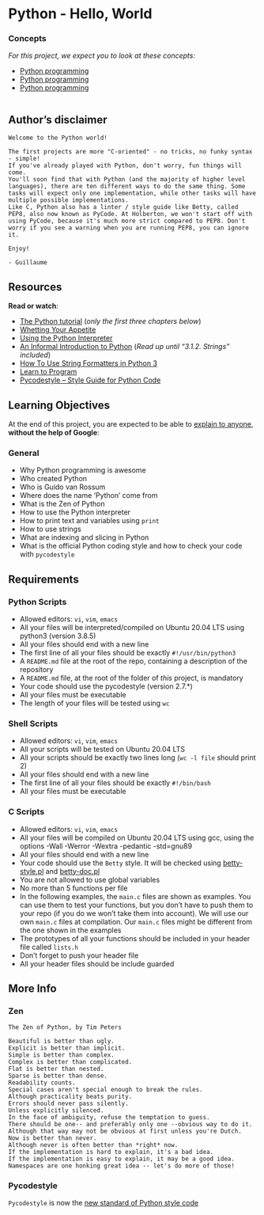 #  Python - Hello, World

<div class="panel panel-default">
    <div class="panel-heading">
      <h3 class="panel-title">Concepts</h3>
    </div>
    <div class="panel-body">
      <p>
        <em>For this project, we expect you to look at these concepts:</em>
      </p>
      <ul>
          <li>
            <a href="https://intranet.hbtn.io/concepts/63">Python programming </a>
          </li>
          <li>
            <a href="https://intranet.hbtn.io/concepts/550">Python programming </a>
          </li>
          <li>
            <a href="https://intranet.hbtn.io/concepts/551">Python programming</a>
          </li>
      </ul>
    </div>
</div>

<div class="well clean" id="project-description">
  <p><img src="https://s3.amazonaws.com/intranet-projects-files/holbertonschool-higher-level_programming+/231/48a9fdbd67c84a328a9df9ec8d93b9ac2458ac37721d7d53e51a27fb2bdc5263.jpg" alt="" style=""></p>

<h2>Author’s disclaimer</h2>

<pre><code>Welcome to the Python world!

The first projects are more "C-oriented" - no tricks, no funky syntax - simple!
If you've already played with Python, don't worry, fun things will come.
You'll soon find that with Python (and the majority of higher level languages), there are ten different ways to do the same thing. Some tasks will expect only one implementation, while other tasks will have multiple possible implementations.
Like C, Python also has a linter / style guide like Betty, called PEP8, also now known as PyCode. At Holberton, we won't start off with using PyCode, because it's much more strict compared to PEP8. Don't worry if you see a warning when you are running PEP8, you can ignore it.

Enjoy!

- Guillaume
</code></pre>

<h2>Resources</h2>

<p><strong>Read or watch</strong>:</p>

<ul>
<li><a href="https://docs.python.org/3/tutorial/index.html" title="The Python tutorial" target="_blank">The Python tutorial</a> (<em>only the first three chapters below</em>)</li>
<li><a href="https://docs.python.org/3/tutorial/appetite.html" title="Whetting Your Appetite" target="_blank">Whetting Your Appetite</a> </li>
<li><a href="https://docs.python.org/3/tutorial/interpreter.html" title="Using the Python Interpreter" target="_blank">Using the Python Interpreter</a> </li>
<li><a href="https://docs.python.org/3/tutorial/introduction.html" title="An Informal Introduction to Python" target="_blank">An Informal Introduction to Python</a> (<em>Read up until “3.1.2. Strings” included</em>)</li>
<li><a href="https://realpython.com/python-f-strings/" title="How To Use String Formatters in Python 3" target="_blank">How To Use String Formatters in Python 3</a> </li>
<li><a href="https://www.youtube.com/playlist?list=PLGLfVvz_LVvTn3cK5e6LjhgGiSeVlIRwt" title="Learn to Program" target="_blank">Learn to Program</a> </li>
<li><a href="https://pypi.org/project/pycodestyle/" title="Pycodestyle -- Style Guide for Python Code" target="_blank">Pycodestyle – Style Guide for Python Code</a> </li>
</ul>

<h2>Learning Objectives</h2>

<p>At the end of this project, you are expected to be able to <a href="https://fs.blog/feynman-learning-technique/" title="explain to anyone" target="_blank">explain to anyone</a>, <strong>without the help of Google</strong>:</p>

<h3>General</h3>

<ul>
<li>Why Python programming is awesome</li>
<li>Who created Python</li>
<li>Who is Guido van Rossum</li>
<li>Where does the name ‘Python’ come from</li>
<li>What is the Zen of Python</li>
<li>How to use the Python interpreter</li>
<li>How to print text and variables using <code>print</code></li>
<li>How to use strings</li>
<li>What are indexing and slicing in Python</li>
<li>What is the official Python coding style and how to check your code with <code>pycodestyle</code></li>
</ul>

<h2>Requirements</h2>

<h3>Python Scripts</h3>

<ul>
<li>Allowed editors: <code>vi</code>, <code>vim</code>, <code>emacs</code></li>
<li>All your files will be interpreted/compiled on Ubuntu 20.04 LTS using python3 (version 3.8.5)</li>
<li>All your files should end with a new line</li>
<li>The first line of all your files should be exactly <code>#!/usr/bin/python3</code></li>
<li>A <code>README.md</code> file at the root of the repo, containing a description of the repository</li>
<li>A <code>README.md</code> file, at the root of the folder of <em>this</em> project, is mandatory</li>
<li>Your code should use the pycodestyle (version 2.7.*)</li>
<li>All your files must be executable</li>
<li>The length of your files will be tested using <code>wc</code></li>
</ul>

<h3>Shell Scripts</h3>

<ul>
<li>Allowed editors: <code>vi</code>, <code>vim</code>, <code>emacs</code></li>
<li>All your scripts will be tested on Ubuntu 20.04 LTS</li>
<li>All your scripts should be exactly two lines long (<code>wc -l file</code> should print 2)</li>
<li>All your files should end with a new line</li>
<li>The first line of all your files should be exactly <code>#!/bin/bash</code></li>
<li>All your files must be executable</li>
</ul>

<h3>C Scripts</h3>

<ul>
<li>Allowed editors: <code>vi</code>, <code>vim</code>, <code>emacs</code></li>
<li>All your files will be compiled on Ubuntu 20.04 LTS using gcc, using the options -Wall -Werror -Wextra -pedantic -std=gnu89</li>
<li>All your files should end with a new line</li>
<li>Your code should use the <code>Betty</code> style. It will be checked using <a href="https://github.com/holbertonschool/Betty/blob/master/betty-style.pl" title="betty-style.pl" target="_blank">betty-style.pl</a> and <a href="https://github.com/holbertonschool/Betty/blob/master/betty-doc.pl" title="betty-doc.pl" target="_blank">betty-doc.pl</a></li>
<li>You are not allowed to use global variables</li>
<li>No more than 5 functions per file</li>
<li>In the following examples, the <code>main.c</code> files are shown as examples. You can use them to test your functions, but you don’t have to push them to your repo (if you do we won’t take them into account). We will use our own <code>main.c</code> files at compilation. Our <code>main.c</code> files might be different from the one shown in the examples</li>
<li>The prototypes of all your functions should be included in your header file called <code>lists.h</code></li>
<li>Don’t forget to push your header file</li>
<li>All your header files should be include guarded</li>
</ul>

<h2>More Info</h2>

<h3>Zen</h3>

<pre><code>The Zen of Python, by Tim Peters

Beautiful is better than ugly.
Explicit is better than implicit.
Simple is better than complex.
Complex is better than complicated.
Flat is better than nested.
Sparse is better than dense.
Readability counts.
Special cases aren't special enough to break the rules.
Although practicality beats purity.
Errors should never pass silently.
Unless explicitly silenced.
In the face of ambiguity, refuse the temptation to guess.
There should be one-- and preferably only one --obvious way to do it.
Although that way may not be obvious at first unless you're Dutch.
Now is better than never.
Although never is often better than *right* now.
If the implementation is hard to explain, it's a bad idea.
If the implementation is easy to explain, it may be a good idea.
Namespaces are one honking great idea -- let's do more of those!
</code></pre>

<h3>Pycodestyle</h3>

<p><code>Pycodestyle</code> is now the <a href="https://github.com/PyCQA/pycodestyle/issues/466" title="new standard of Python style code" target="_blank">new standard of Python style code</a></p>

<p><br>
<br>
<img src="https://s3.amazonaws.com/intranet-projects-files/holbertonschool-higher-level_programming+/231/Flyingcircus_2.jpg" alt="" style=""></p>

</div>
